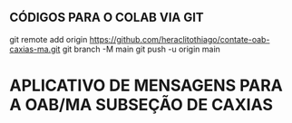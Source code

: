 ## CÓDIGOS PARA O COLAB VIA GIT
git remote add origin https://github.com/heraclitothiago/contate-oab-caxias-ma.git
git branch -M main
git push -u origin main

# APLICATIVO DE MENSAGENS PARA A OAB/MA SUBSEÇÃO DE CAXIAS